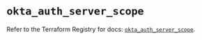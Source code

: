 # `okta_auth_server_scope`

Refer to the Terraform Registry for docs: [`okta_auth_server_scope`](https://registry.terraform.io/providers/okta/okta/4.9.0/docs/resources/auth_server_scope).
